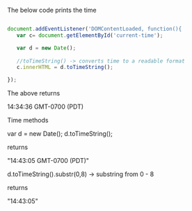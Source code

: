 The below code prints the time

```javascript

document.addEventListener('DOMContentLoaded, function(){
   var c= document.getElementById('current-time');

   var d = new Date();
   
   //toTimeString() -> converts time to a readable format 
   c.innerHTML = d.toTimeString();

});
```

The above returns

14:34:36 GMT-0700 (PDT)

Time methods

var d = new Date();
d.toTimeString();

returns

"14:43:05 GMT-0700 (PDT)"

d.toTimeString().substr(0,8) -> substring from 0 - 8 

returns

"14:43:05"

